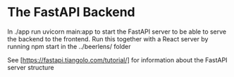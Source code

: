 # The FastAPI Backend

In ./app run uvicorn main:app to start the FastAPI server to be able to serve the backend to the frontend.
Run this together with a React server by running npm start in the ../beerlens/ folder

See [https://fastapi.tiangolo.com/tutorial/] for information about the FastAPI server structure
